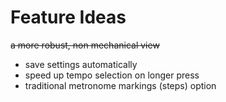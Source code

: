 # Feature Ideas

~~a more robust, non mechanical view~~

- save settings automatically
- speed up tempo selection on longer press
- traditional metronome markings (steps) option
